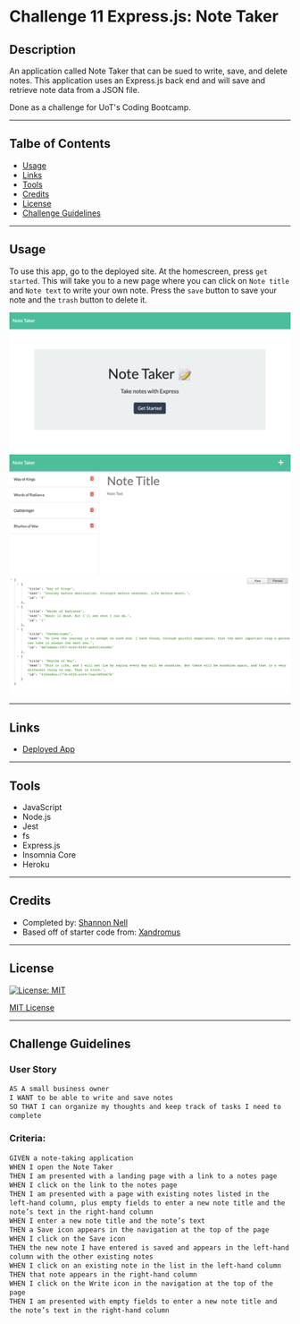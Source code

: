 # Challenge 11 Express.js: Note Taker

## Description
An application called Note Taker that can be sued to write, save, and delete notes. This application uses an Express.js back end and will save and retrieve note data from a JSON file.

Done as a challenge for UoT's Coding Bootcamp.
___

## Talbe of Contents
* [Usage](#usage)
* [Links](#links)
* [Tools](#tools)
* [Credits](#credits)
* [License](#license)
* [Challenge Guidelines](#challenge-guidelines)
___

## Usage
To use this app, go to the deployed site. At the homescreen, press `get started`. This will take you to a new page where you can click on `Note title` and `Note text` to write your own note. Press the `save` button to save your note and the `trash` button to delete it.


![Home Page](/public/assets/images/ch11_ss1.png)
![Notes Page](/public/assets/images/ch11_ss2.png)
![JSON](/public/assets/images/ch11_ss3.png)
___

## Links
* [Deployed App](https://mysterious-wave-31250.herokuapp.com/) 
___

## Tools
* JavaScript
* Node.js
* Jest
* fs
* Express.js
* Insomnia Core
* Heroku

___

## Credits
* Completed by: [Shannon Nell](https://github.com/ShannonNell)
* Based off of starter code from: [Xandromus](https://github.com/Xandromus)
___

## License
[![License: MIT](https://img.shields.io/badge/License-MIT-yellow.svg)](https://opensource.org/licenses/MIT)

[MIT License](https://choosealicense.com/licenses/mit/)    
___

## Challenge Guidelines
### User Story
```
AS A small business owner
I WANT to be able to write and save notes
SO THAT I can organize my thoughts and keep track of tasks I need to complete
```

### Criteria: 
```
GIVEN a note-taking application
WHEN I open the Note Taker
THEN I am presented with a landing page with a link to a notes page
WHEN I click on the link to the notes page
THEN I am presented with a page with existing notes listed in the left-hand column, plus empty fields to enter a new note title and the note’s text in the right-hand column
WHEN I enter a new note title and the note’s text
THEN a Save icon appears in the navigation at the top of the page
WHEN I click on the Save icon
THEN the new note I have entered is saved and appears in the left-hand column with the other existing notes
WHEN I click on an existing note in the list in the left-hand column
THEN that note appears in the right-hand column
WHEN I click on the Write icon in the navigation at the top of the page
THEN I am presented with empty fields to enter a new note title and the note’s text in the right-hand column
```